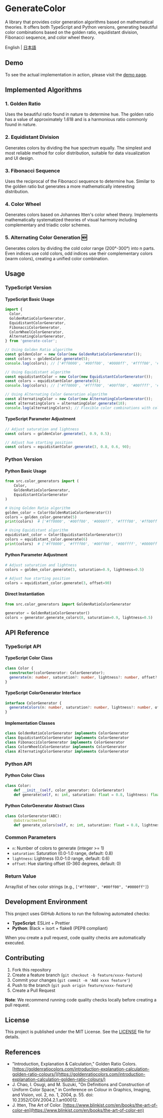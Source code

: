 # GenerateColor

A library that provides color generation algorithms based on mathematical theories. It offers both TypeScript and Python versions, generating beautiful color combinations based on the golden ratio, equidistant division, Fibonacci sequence, and color wheel theory.

English | [日本語](README.md)

## Demo

To see the actual implementation in action, please visit the [demo page](https://www.johnkiyo.com/GenerateColor/).

## Implemented Algorithms

### 1. Golden Ratio

Uses the beautiful ratio found in nature to determine hue. The golden ratio has a value of approximately 1.618 and is a harmonious ratio commonly found in nature.

### 2. Equidistant Division

Generates colors by dividing the hue spectrum equally. The simplest and most reliable method for color distribution, suitable for data visualization and UI design.

### 3. Fibonacci Sequence

Uses the reciprocal of the Fibonacci sequence to determine hue. Similar to the golden ratio but generates a more mathematically interesting distribution.

### 4. Color Wheel

Generates colors based on Johannes Itten's color wheel theory. Implements mathematically systematized theories of visual harmony including complementary and triadic color schemes.

### 5. Alternating Color Generation 🆕

Generates colors by dividing the cold color range (200°-300°) into n parts. Even indices use cold colors, odd indices use their complementary colors (warm colors), creating a unified color combination.

## Usage

### TypeScript Version

#### TypeScript Basic Usage

```typescript
import {
  Color,
  GoldenRatioColorGenerator,
  EquidistantColorGenerator,
  FibonacciColorGenerator,
  ColorWheelColorGenerator,
  AlternatingColorGenerator,
} from 'generate-color';

// Using Golden Ratio algorithm
const goldenColor = new Color(new GoldenRatioColorGenerator());
const colors = goldenColor.generate(5);
console.log(colors); // ['#ff0000', '#00ff00', '#0000ff', '#ffff00', '#ff00ff']

// Using Equidistant algorithm
const equidistantColor = new Color(new EquidistantColorGenerator());
const colors = equidistantColor.generate(6);
console.log(colors); // ['#ff0000', '#ffff00', '#00ff00', '#00ffff', '#0000ff', '#ff00ff']

// Using Alternating Color Generation algorithm
const alternatingColor = new Color(new AlternatingColorGenerator());
const alternatingColors = alternatingColor.generate(10);
console.log(alternatingColors); // Flexible color combinations with cold color range divided into n parts
```

#### TypeScript Parameter Adjustment

```typescript
// Adjust saturation and lightness
const colors = goldenColor.generate(3, 0.9, 0.5);

// Adjust hue starting position
const colors = equidistantColor.generate(3, 0.8, 0.6, 90);
```

### Python Version

#### Python Basic Usage

```python
from src.color_generators import (
    Color,
    GoldenRatioColorGenerator,
    EquidistantColorGenerator
)

# Using Golden Ratio algorithm
golden_color = Color(GoldenRatioColorGenerator())
colors = golden_color.generate(5)
print(colors)  # ['#ff0000', '#00ff00', '#0000ff', '#ffff00', '#ff00ff']

# Using Equidistant algorithm
equidistant_color = Color(EquidistantColorGenerator())
colors = equidistant_color.generate(6)
print(colors)  # ['#ff0000', '#ffff00', '#00ff00', '#00ffff', '#0000ff', '#ff00ff']
```

#### Python Parameter Adjustment

```python
# Adjust saturation and lightness
colors = golden_color.generate(3, saturation=0.9, lightness=0.5)

# Adjust hue starting position
colors = equidistant_color.generate(3, offset=90)
```

#### Direct Instantiation

```python
from src.color_generators import GoldenRatioColorGenerator

generator = GoldenRatioColorGenerator()
colors = generator.generate_colors(8, saturation=0.9, lightness=0.5)
```

## API Reference

### TypeScript API

#### TypeScript Color Class

```typescript
class Color {
  constructor(colorGenerator: ColorGenerator);
  generate(n: number, saturation?: number, lightness?: number, offset?: number): string[];
}
```

#### TypeScript ColorGenerator Interface

```typescript
interface ColorGenerator {
  generateColors(n: number, saturation?: number, lightness?: number, offset?: number): string[];
}
```

#### Implementation Classes

```typescript
class GoldenRatioColorGenerator implements ColorGenerator
class EquidistantColorGenerator implements ColorGenerator
class FibonacciColorGenerator implements ColorGenerator
class ColorWheelColorGenerator implements ColorGenerator
class AlternatingColorGenerator implements ColorGenerator
```

### Python API

#### Python Color Class

```python
class Color:
    def __init__(self, color_generator: ColorGenerator)
    def generate(self, n: int, saturation: float = 0.8, lightness: float = 0.6, offset: float = 0) -> List[str]
```

#### Python ColorGenerator Abstract Class

```python
class ColorGenerator(ABC):
    @abstractmethod
    def generate_colors(self, n: int, saturation: float = 0.8, lightness: float = 0.6, offset: float = 0) -> List[str]
```

### Common Parameters

- `n`: Number of colors to generate (integer >= 1)
- `saturation`: Saturation (0.0-1.0 range, default: 0.8)
- `lightness`: Lightness (0.0-1.0 range, default: 0.6)
- `offset`: Hue starting offset (0-360 degrees, default: 0)

### Return Value

Array/list of hex color strings (e.g., `["#ff0000", "#00ff00", "#0000ff"]`)

## Development Environment

This project uses GitHub Actions to run the following automated checks:

- **TypeScript**: ESLint + Prettier
- **Python**: Black + isort + flake8 (PEP8 compliant)

When you create a pull request, code quality checks are automatically executed.

## Contributing

1. Fork this repository
2. Create a feature branch (`git checkout -b feature/xxxx-feature`)
3. Commit your changes (`git commit -m 'Add xxxx feature'`)
4. Push to the branch (`git push origin feature/xxxx-feature`)
5. Create a Pull Request

**Note**: We recommend running code quality checks locally before creating a pull request.

## License

This project is published under the MIT License. See the [LICENSE](LICENSE) file for details.

## References

- "Introduction, Explanation & Calculation," Golden Ratio Colors.[https://goldenratiocolors.com/introduction-explanation-calculation-golden-ratio-colours/](https://goldenratiocolors.com/introduction-explanation-calculation-golden-ratio-colours/)
- J. Chao, I. Osugi, and M. Suzuki, "On Definitions and Construction of Uniform Color Space," in Conference on Colour in Graphics, Imaging, and Vision, vol. 2, no. 1, 2004, p. 55. doi: 10.2352/CGIV.2004.2.1.art00012.
- J. Itten, The Art of Color. [https://www.blinkist.com/en/books/the-art-of-color-en](https://www.blinkist.com/en/books/the-art-of-color-en)
